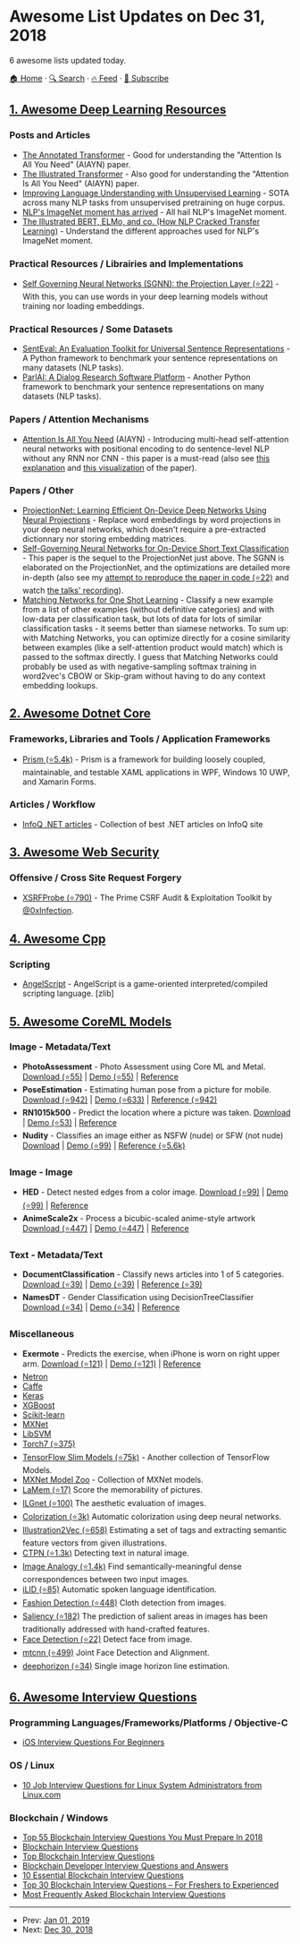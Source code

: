 # Awesome List Updates on Dec 31, 2018

6 awesome lists updated today.

[🏠 Home](/README.md) · [🔍 Search](https://www.trackawesomelist.com/search/) · [🔥 Feed](https://www.trackawesomelist.com/rss.xml) · [📮 Subscribe](https://trackawesomelist.us17.list-manage.com/subscribe?u=d2f0117aa829c83a63ec63c2f&id=36a103854c)



## [1. Awesome Deep Learning Resources](/content/guillaume-chevalier/Awesome-Deep-Learning-Resources/README.md)

### Posts and Articles

*   [The Annotated Transformer](http://nlp.seas.harvard.edu/2018/04/03/attention.html) - Good for understanding the "Attention Is All You Need" (AIAYN) paper.
*   [The Illustrated Transformer](http://jalammar.github.io/illustrated-transformer/) - Also good for understanding the "Attention Is All You Need" (AIAYN) paper.
*   [Improving Language Understanding with Unsupervised Learning](https://blog.openai.com/language-unsupervised/) - SOTA across many NLP tasks from unsupervised pretraining on huge corpus.
*   [NLP's ImageNet moment has arrived](https://thegradient.pub/nlp-imagenet/) - All hail NLP's ImageNet moment.
*   [The Illustrated BERT, ELMo, and co. (How NLP Cracked Transfer Learning)](https://jalammar.github.io/illustrated-bert/) - Understand the different approaches used for NLP's ImageNet moment.

### Practical Resources / Librairies and Implementations

*   [Self Governing Neural Networks (SGNN): the Projection Layer (⭐22)](https://github.com/guillaume-chevalier/SGNN-Self-Governing-Neural-Networks-Projection-Layer) - With this, you can use words in your deep learning models without training nor loading embeddings.

### Practical Resources / Some Datasets

*   [SentEval: An Evaluation Toolkit for Universal Sentence Representations](https://arxiv.org/abs/1803.05449) - A Python framework to benchmark your sentence representations on many datasets (NLP tasks).
*   [ParlAI: A Dialog Research Software Platform](https://arxiv.org/abs/1705.06476) - Another Python framework to benchmark your sentence representations on many datasets (NLP tasks).

### Papers / Attention Mechanisms

*   [Attention Is All You Need](https://arxiv.org/abs/1706.03762) (AIAYN) - Introducing multi-head self-attention neural networks with positional encoding to do sentence-level NLP without any RNN nor CNN - this paper is a must-read (also see [this explanation](http://nlp.seas.harvard.edu/2018/04/03/attention.html) and [this visualization](http://jalammar.github.io/illustrated-transformer/) of the paper).

### Papers / Other

*   [ProjectionNet: Learning Efficient On-Device Deep Networks Using Neural Projections](https://arxiv.org/abs/1708.00630) - Replace word embeddings by word projections in your deep neural networks, which doesn't require a pre-extracted dictionnary nor storing embedding matrices.
*   [Self-Governing Neural Networks for On-Device Short Text Classification](http://aclweb.org/anthology/D18-1105) - This paper is the sequel to the ProjectionNet just above. The SGNN is elaborated on the ProjectionNet, and the optimizations are detailed more in-depth (also see my [attempt to reproduce the paper in code (⭐22)](https://github.com/guillaume-chevalier/SGNN-Self-Governing-Neural-Networks-Projection-Layer) and watch [the talks' recording](https://vimeo.com/305197775)).
*   [Matching Networks for One Shot Learning](https://arxiv.org/abs/1606.04080) - Classify a new example from a list of other examples (without definitive categories) and with low-data per classification task, but lots of data for lots of similar classification tasks - it seems better than siamese networks. To sum up: with Matching Networks, you can optimize directly for a cosine similarity between examples (like a self-attention product would match) which is passed to the softmax directly. I guess that Matching Networks could probably be used as with negative-sampling softmax training in word2vec's CBOW or Skip-gram without having to do any context embedding lookups.

## [2. Awesome Dotnet Core](/content/thangchung/awesome-dotnet-core/README.md)

### Frameworks, Libraries and Tools / Application Frameworks

*   [Prism (⭐5.4k)](https://github.com/PrismLibrary/Prism) - Prism is a framework for building loosely coupled, maintainable, and testable XAML applications in WPF, Windows 10 UWP, and Xamarin Forms.

### Articles / Workflow

*   [InfoQ .NET articles](https://www.infoq.com/dotnet) -  Collection of best .NET articles on InfoQ site

## [3. Awesome Web Security](/content/qazbnm456/awesome-web-security/README.md)

### Offensive / Cross Site Request Forgery

*   [XSRFProbe (⭐790)](https://github.com/0xInfection/XSRFProbe) - The Prime CSRF Audit & Exploitation Toolkit by [@0xInfection](https://github.com/0xinfection).

## [4. Awesome Cpp](/content/fffaraz/awesome-cpp/README.md)

### Scripting

*   [AngelScript](https://www.angelcode.com/angelscript/) - AngelScript is a game-oriented interpreted/compiled scripting language. \[zlib]

## [5. Awesome CoreML Models](/content/likedan/Awesome-CoreML-Models/README.md)

### Image - Metadata/Text

*   **PhotoAssessment** - Photo Assessment using Core ML and Metal. [Download (⭐55)](https://github.com/yulingtianxia/PhotoAssessment/blob/master/PhotoAssessment-Sample/Sources/NIMANasnet.mlmodel) | [Demo (⭐55)](https://github.com/yulingtianxia/PhotoAssessment) | [Reference](https://arxiv.org/abs/1709.05424)
*   **PoseEstimation** - Estimating human pose from a picture for mobile. [Download (⭐942)](https://github.com/edvardHua/PoseEstimationForMobile/tree/master/release) | [Demo (⭐633)](https://github.com/tucan9389/PoseEstimation-CoreML) | [Reference (⭐942)](https://github.com/edvardHua/PoseEstimationForMobile)
*   **RN1015k500** - Predict the location where a picture was taken. [Download](https://s3.amazonaws.com/aws-bigdata-blog/artifacts/RN1015k500/RN1015k500.mlmodel) | [Demo (⭐53)](https://github.com/awslabs/MXNet2CoreML_iOS_sample_app) | [Reference](https://aws.amazon.com/blogs/ai/estimating-the-location-of-images-using-mxnet-and-multimedia-commons-dataset-on-aws-ec2)
*   **Nudity** - Classifies an image either as NSFW (nude) or SFW (not nude)
    [Download](https://drive.google.com/open?id=0B5TjkH3njRqncDJpdDB1Tkl2S2s) | [Demo (⭐99)](https://github.com/ph1ps/Nudity-CoreML) | [Reference (⭐5.6k)](https://github.com/yahoo/open_nsfw)

### Image - Image

*   **HED** - Detect nested edges from a color image. [Download (⭐99)](https://github.com/s1ddok/HED-CoreML/blob/master/HED-CoreML/Models/HED_so.mlmodel) | [Demo (⭐99)](https://github.com/s1ddok/HED-CoreML) | [Reference](http://dl.acm.org/citation.cfm?id=2654889)
*   **AnimeScale2x** - Process a bicubic-scaled anime-style artwork [Download (⭐447)](https://github.com/imxieyi/waifu2x-ios/blob/master/waifu2x/models/anime_noise0_model.mlmodel) | [Demo (⭐447)](https://github.com/imxieyi/waifu2x-ios) | [Reference](https://arxiv.org/abs/1501.00092)

### Text - Metadata/Text

*   **DocumentClassification** - Classify news articles into 1 of 5 categories. [Download (⭐39)](https://github.com/toddkramer/DocumentClassifier/blob/master/Sources/DocumentClassification.mlmodel) | [Demo (⭐39)](https://github.com/toddkramer/DocumentClassifier) | [Reference (⭐39)](https://github.com/toddkramer/DocumentClassifier/)
*   **NamesDT** - Gender Classification using DecisionTreeClassifier [Download (⭐34)](https://github.com/cocoa-ai/NamesCoreMLDemo/blob/master/Names/Resources/NamesDT.mlmodel) | [Demo (⭐34)](https://github.com/cocoa-ai/NamesCoreMLDemo) | [Reference](http://nlpforhackers.io/)

### Miscellaneous

*   **Exermote** - Predicts the exercise, when iPhone is worn on right upper arm. [Download (⭐121)](https://github.com/Lausbert/Exermote/tree/master/ExermoteInference) | [Demo (⭐121)](https://github.com/Lausbert/Exermote/tree/master/ExermoteInference) | [Reference](http://lausbert.com/2017/08/03/exermote/)
*   [Netron](https://lutzroeder.github.io/Netron)
*   [Caffe](https://apple.github.io/coremltools/generated/coremltools.converters.caffe.convert.html)
*   [Keras](https://apple.github.io/coremltools/generated/coremltools.converters.keras.convert.html)
*   [XGBoost](https://apple.github.io/coremltools/generated/coremltools.converters.xgboost.convert.html)
*   [Scikit-learn](https://apple.github.io/coremltools/generated/coremltools.converters.sklearn.convert.html)
*   [MXNet](https://aws.amazon.com/blogs/ai/bring-machine-learning-to-ios-apps-using-apache-mxnet-and-apple-core-ml/)
*   [LibSVM](https://apple.github.io/coremltools/generated/coremltools.converters.libsvm.convert.html)
*   [Torch7 (⭐375)](https://github.com/prisma-ai/torch2coreml)
*   [TensorFlow Slim Models (⭐75k)](https://github.com/tensorflow/models/tree/master/research/slim/README.md) - Another collection of TensorFlow Models.
*   [MXNet Model Zoo](https://mxnet.incubator.apache.org/model_zoo/) - Collection of MXNet models.
*   [LaMem (⭐17)](https://github.com/MiyainNYC/Visual-Memorability-through-Caffe) Score the memorability of pictures.
*   [ILGnet (⭐100)](https://github.com/BestiVictory/ILGnet) The aesthetic evaluation of images.
*   [Colorization (⭐3k)](https://github.com/richzhang/colorization) Automatic colorization using deep neural networks.
*   [Illustration2Vec (⭐658)](https://github.com/rezoo/illustration2vec) Estimating a set of tags and extracting semantic feature vectors from given illustrations.
*   [CTPN (⭐1.3k)](https://github.com/tianzhi0549/CTPN) Detecting text in natural image.
*   [Image Analogy (⭐1.4k)](https://github.com/msracver/Deep-Image-Analogy) Find semantically-meaningful dense correspondences between two input images.
*   [iLID (⭐85)](https://github.com/twerkmeister/iLID) Automatic spoken language identification.
*   [Fashion Detection (⭐448)](https://github.com/liuziwei7/fashion-detection) Cloth detection from images.
*   [Saliency (⭐182)](https://github.com/imatge-upc/saliency-2016-cvpr) The prediction of salient areas in images has been traditionally addressed with hand-crafted features.
*   [Face Detection (⭐22)](https://github.com/DolotovEvgeniy/DeepPyramid) Detect face from image.
*   [mtcnn (⭐499)](https://github.com/CongWeilin/mtcnn-caffe) Joint Face Detection and Alignment.
*   [deephorizon (⭐34)](https://github.com/scottworkman/deephorizon) Single image horizon line estimation.

## [6. Awesome Interview Questions](/content/DopplerHQ/awesome-interview-questions/README.md)

### Programming Languages/Frameworks/Platforms / Objective-C

*   [iOS Interview Questions For Beginners](http://ichuiphonedev.blogspot.com/2014/05/iphone-latest-interview-questions-and.html)

### OS / Linux

*   [10 Job Interview Questions for Linux System Administrators from Linux.com](https://www.linuxfoundation.org/blog/2015/07/10-job-interview-questions-for-linux-system-administrators/)

### Blockchain / Windows

*   [Top 55 Blockchain Interview Questions You Must Prepare In 2018](https://www.edureka.co/blog/interview-questions/blockchain-interview-questions/)
*   [Blockchain Interview Questions](https://mindmajix.com/blockchain-interview-questions)
*   [Top Blockchain Interview Questions](https://intellipaat.com/interview-question/blockchain-interview-questions/)
*   [Blockchain Developer Interview Questions and Answers](https://applicature.com/blog/blockchain-interview-questions)
*   [10 Essential Blockchain Interview Questions ](https://www.toptal.com/blockchain/interview-questions)
*   [Top 30 Blockchain Interview Questions – For Freshers to Experienced](https://data-flair.training/blogs/blockchain-interview-questions/)
*   [Most Frequently Asked Blockchain Interview Questions](https://www.digitalvidya.com/blog/blockchain-interview-questions/)

---

- Prev: [Jan 01, 2019](/content/2019/01/01/README.md)
- Next: [Dec 30, 2018](/content/2018/12/30/README.md)
